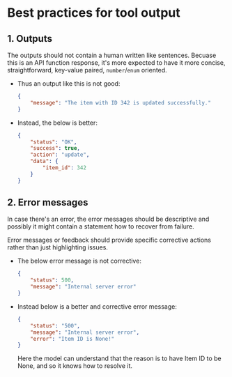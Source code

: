 # Best practices for tool output


## 1. Outputs
The outputs should not contain a human written like sentences. Becuase this is an API function response, it's more expected to have it more concise, straightforward, key-value paired, `number`/`enum` oriented.

- Thus an output like this is not good:
    ```json
    {
        "message": "The item with ID 342 is updated successfully."
    }
    ```

- Instead, the below is better:

    ```json
    {
        "status": "OK",
        "success": true,
        "action": "update",
        "data": {
            "item_id": 342
        }
    }
    ```

## 2. Error messages
In case there's an error, the error messages should be descriptive and possibly it might contain a statement how to recover from failure.

Error messages or feedback should provide specific corrective actions rather than just highlighting issues.


- The below error message is not corrective:

    ```json
    {
        "status": 500,
        "message": "Internal server error"
    }
    ```


- Instead below is a better and corrective error message:

    ```json
    {
        "status": "500",
        "message": "Internal server error",
        "error": "Item ID is None!"
    }
    ```

    Here the model can understand that the reason is to have Item ID to be None, and so it knows how to resolve it.